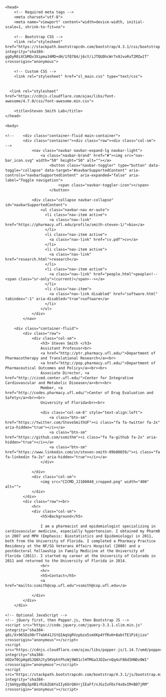 <!doctype html>
<html lang="en">

    <head>
        <!-- Required meta tags -->
        <meta charset="utf-8">
        <meta name="viewport" content="width=device-width, initial-scale=1, shrink-to-fit=no">

        <!-- Bootstrap CSS -->
        <link rel="stylesheet" href="https://stackpath.bootstrapcdn.com/bootstrap/4.3.1/css/bootstrap.min.css" integrity="sha384-ggOyR0iXCbMQv3Xipma34MD+dH/1fQ784/j6cY/iJTQUOhcWr7x9JvoRxT2MZw1T" crossorigin="anonymous">

        <!-- Custom CSS -->
        <link rel="stylesheet" href="sl_main.css" type="text/css">

          
      <link rel="stylesheet" href="https://cdnjs.cloudflare.com/ajax/libs/font-awesome/4.7.0/css/font-awesome.min.css">

        <title>Steven Smith Lab</title>
    </head>
  
    <body>
      
    <!--    <div class="container-fluid main-container">
            <div class="container"><div class="row"><div class="col-sm">  -->
                <nav class="navbar navbar-expand-lg navbar-light">
                    <a class="navbar-brand" href="#"><img src="nav-bar_icon.svg" width="50" height="50" alt=""></a>
                        <button class="navbar-toggler" type="button" data-toggle="collapse" data-target="#navbarSupportedContent" aria-controls="navbarSupportedContent" aria-expanded="false" aria-label="Toggle navigation">
                            <span class="navbar-toggler-icon"></span>
                        </button>

                <div class="collapse navbar-collapse" id="navbarSupportedContent">
                    <ul class="navbar-nav mr-auto">
                      <li class="nav-item active">
                        <a class="nav-link" href="https://pharmacy.ufl.edu/profile/smith-steven-1/">bio</a>
                      </li>
                      <li class="nav-item active">
                        <a class="nav-link" href="cv.pdf">cv</a>
                      </li>
                      <li class="nav-item active">
                        <a class="nav-link" href="research.html">research</a>
                      </li>
                      <li class="nav-item active">
                        <a class="nav-link" href="people.html">people<!--<span class="sr-only">(current)</span>--></a>
                      </li>
                      <li class="nav-item">
                        <a class="nav-link disabled" href="software.html" tabindex="-1" aria-disabled="true">software</a>
                      </li>               
                    </ul>
                </div>
            </nav>

        <div class="container-fluid">
            <div class="row">
                <div class="col-sm">
                    <h3> Steven Smith </h3>
                    Assistant Professor<br>
                    <a href="http://ptr.pharmacy.ufl.edu/">Department of Pharmacotherapy and Translational Research</a><br>
                    <a href="http://pop.pharmacy.ufl.edu/">Department of Pharmaceutical Outcomes and Policy</a><br><br> 
                    Associate Director, <a href="http://cicmd.center.ufl.edu/">Center for Integrative Cardiovascular and Metabolic Disease</a><br><br> 
                    Member, <a href="http://codes.pharmacy.ufl.edu/">Center of Drug Evaluation and Safety</a><br><br> 
                    University of Florida<br><br> 
                    
                    <div class="col-sm-6" style="text-align:left">
                        <a class="btn-sm" href="https://twitter.com/SteveSmithUF"><i class="fa fa-twitter fa-2x" aria-hidden="true"></i></a>
                        <a class="btn-sm" href="https://github.com/ssmithm"><i class="fa fa-github fa-2x" aria-hidden="true"></i></a>
                        <a class="btn-sm" href="https://www.linkedin.com/in/steven-smith-09b80659/"><i class="fa fa-linkedin fa-2x" aria-hidden="true"></i></a>
                    </div>

                </div>
                <div class="col-sm">
                    <img src="CICMD_JJ100048_cropped.png" width="400" alt="">
                </div>
            </div>
            <div class="row"><br>
                <hr>
                <div class="col-sm">
                    <h5>Background</h5>
    
                    I am a pharmacist and epidemiologist specializing in cardiovascular medicine, especially hypertension. I obtained my PharmD in 2007 and MPH (Emphasis: Biostatistics and Epidemiology) in 2011, both from the University of Florida. I completed a Pharmacy Practice Residency at the NF/SG Veterans Affairs Hospital (2008) and a postdoctoral fellowship in Family Medicine at the University of Florida (2011). I started my career at the University of Colorado in 2011 and returned to the University of Florida in 2014. 
                    <br>
                    <hr>
                    <h5>Contact</h5>
                    <a href="mailto:ssmith@cop.ufl.edu">ssmith@cop.ufl.edu</a>
                    
                </div>
            </div>
        </div>

    <!-- Optional JavaScript -->
    <!-- jQuery first, then Popper.js, then Bootstrap JS -->
    <script src="https://code.jquery.com/jquery-3.3.1.slim.min.js" integrity="sha384-q8i/X+965DzO0rT7abK41JStQIAqVgRVzpbzo5smXKp4YfRvH+8abtTE1Pi6jizo" crossorigin="anonymous"></script>
    <script src="https://cdnjs.cloudflare.com/ajax/libs/popper.js/1.14.7/umd/popper.min.js" integrity="sha384-UO2eT0CpHqdSJQ6hJty5KVphtPhzWj9WO1clHTMGa3JDZwrnQq4sF86dIHNDz0W1" crossorigin="anonymous"></script>
    <script src="https://stackpath.bootstrapcdn.com/bootstrap/4.3.1/js/bootstrap.min.js" integrity="sha384-JjSmVgyd0p3pXB1rRibZUAYoIIy6OrQ6VrjIEaFf/nJGzIxFDsf4x0xIM+B07jRM" crossorigin="anonymous"></script>
</body>
</html>
